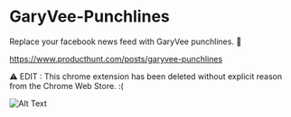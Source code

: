 # GaryVee-Punchlines
Replace your facebook news feed with GaryVee punchlines. 👊

https://www.producthunt.com/posts/garyvee-punchlines

⚠️ EDIT : This chrome extension has been deleted without explicit reason from the Chrome Web Store. :(

![Alt Text](https://i.imgur.com/vjFUGOX.gif)

